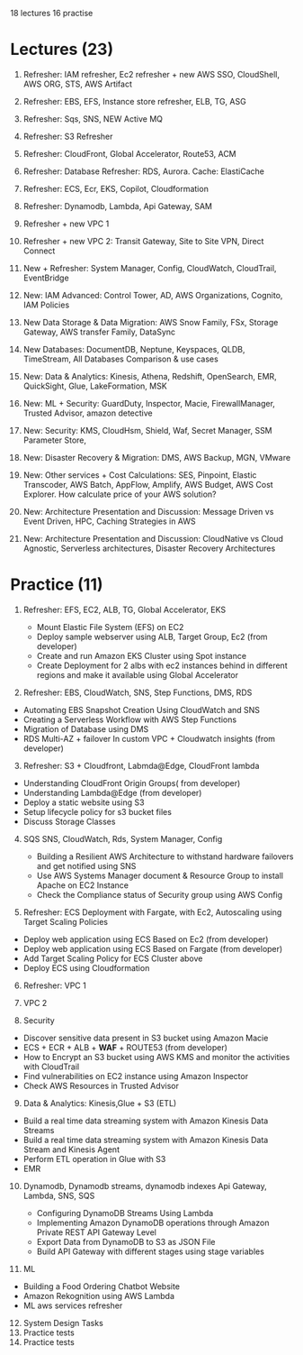 18 lectures
16 practise

# Lectures (23)

1. Refresher: IAM refresher, Ec2 refresher + new AWS SSO, CloudShell, AWS ORG, STS, AWS Artifact

2. Refresher: EBS, EFS, Instance store refresher, ELB, TG, ASG

3. Refresher: Sqs, SNS, NEW Active MQ

4. Refresher: S3 Refresher

5. Refresher: CloudFront, Global Accelerator, Route53, ACM

6. Refresher: Database Refresher: RDS, Aurora. Cache: ElastiCache

7. Refresher: ECS, Ecr, EKS, Copilot, Cloudformation

8. Refresher: Dynamodb, Lambda, Api Gateway, SAM

9. Refresher + new VPC 1

10. Refresher + new VPC 2: Transit Gateway, Site to Site VPN, Direct Connect

11. New + Refresher: System Manager, Config, CloudWatch, CloudTrail, EventBridge

12. New: IAM Advanced: Control Tower, AD, AWS Organizations, Cognito, IAM Policies

13. New Data Storage & Data Migration: AWS Snow Family, FSx, Storage Gateway, AWS transfer Family, DataSync

14. New Databases: DocumentDB, Neptune, Keyspaces, QLDB, TimeStream, All Databases Comparison & use cases

15. New: Data & Analytics: Kinesis, Athena, Redshift, OpenSearch, EMR, QuickSight, Glue, LakeFormation, MSK

16. New: ML + Security: GuardDuty, Inspector, Macie, FirewallManager, Trusted Advisor, amazon detective

17. New: Security: KMS, CloudHsm, Shield, Waf, Secret Manager, SSM Parameter Store,

18. New: Disaster Recovery & Migration: DMS, AWS Backup, MGN, VMware

19. New: Other services + Cost Calculations: SES, Pinpoint, Elastic Transcoder, AWS Batch, AppFlow, Amplify, AWS Budget,
    AWS Cost Explorer. How calculate price of your AWS solution?

20. New: Architecture Presentation and Discussion: Message Driven vs Event Driven, HPC, Caching Strategies in AWS

21. New: Architecture Presentation and Discussion: CloudNative vs Cloud Agnostic, Serverless architectures, Disaster
    Recovery Architectures

# Practice (11)

1. Refresher: EFS, EC2, ALB, TG, Global Accelerator, EKS
   * Mount Elastic File System (EFS) on EC2
   * Deploy sample webserver using ALB, Target Group, Ec2 (from developer)
   * Create and run Amazon EKS Cluster using Spot instance
   * Create Deployment for 2 albs with ec2 instances behind in different regions and make it available using Global Accelerator

2. Refresher: EBS, CloudWatch, SNS, Step Functions, DMS, RDS
  * Automating EBS Snapshot Creation Using CloudWatch and SNS
  * Creating a Serverless Workflow with AWS Step Functions
  * Migration of Database using DMS
  * RDS Multi-AZ + failover In custom VPC + Cloudwatch insights (from developer)

3. Refresher: S3 + Cloudfront, Labmda@Edge, CloudFront lambda
  * Understanding CloudFront Origin Groups( from developer)
  * Understanding Lambda@Edge (from developer)
  * Deploy a static website using S3
  * Setup lifecycle policy for s3 bucket files
  * Discuss Storage Classes

4. SQS SNS, CloudWatch, Rds, System Manager, Config
   * Building a Resilient AWS Architecture to withstand hardware failovers and get notified using SNS
   * Use AWS Systems Manager document & Resource Group to install Apache on EC2 Instance
   * Check the Compliance status of Security group using AWS Config

5. Refresher: ECS Deployment with Fargate, with Ec2, Autoscaling using Target Scaling Policies
  * Deploy web application using ECS Based on Ec2 (from developer)
  * Deploy web application using ECS Based on Fargate (from developer)
  * Add Target Scaling Policy for ECS Cluster above
  * Deploy ECS using Cloudformation

6. Refresher: VPC 1
7. VPC 2

8. Security
  * Discover sensitive data present in S3 bucket using Amazon Macie
  * ECS + ECR + ALB + **WAF** + ROUTE53 (from developer)
  * How to Encrypt an S3 bucket using AWS KMS and monitor the activities with CloudTrail
  * Find vulnerabilities on EC2 instance using Amazon Inspector
  * Check AWS Resources in Trusted Advisor


9. Data & Analytics: Kinesis,Glue + S3 (ETL) 
  * Build a real time data streaming system with Amazon Kinesis Data Streams
  * Build a real time data streaming system with Amazon Kinesis Data Stream and Kinesis Agent
  * Perform ETL operation in Glue with S3
  * EMR 


10. Dynamodb, Dynamodb streams, dynamodb indexes Api Gateway, Lambda, SNS, SQS
    * Configuring DynamoDB Streams Using Lambda
    * Implementing Amazon DynamoDB operations through Amazon Private REST API Gateway Level
    * Export Data from DynamoDB to S3 as JSON File
    * Build API Gateway with different stages using stage variables

11. ML
  * Building a Food Ordering Chatbot Website 
  * Amazon Rekognition using AWS Lambda
  * ML aws services refresher

12. System Design Tasks
13. Practice tests
14. Practice tests





